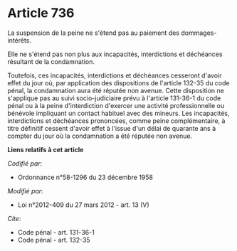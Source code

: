 # Article 736

La suspension de la peine ne s'étend pas au paiement des dommages-intérêts. 

Elle ne s'étend pas non plus aux incapacités, interdictions et déchéances résultant de la condamnation. 

Toutefois, ces incapacités, interdictions et déchéances cesseront d'avoir effet du jour où, par application des dispositions
de l'article 132-35 du code pénal, la condamnation aura été réputée non avenue. Cette disposition ne s'applique pas au suivi
socio-judiciaire prévu à l'article 131-36-1 du code pénal ou à la peine d'interdiction d'exercer une activité professionnelle
ou bénévole impliquant un contact habituel avec des mineurs. Les incapacités, interdictions et déchéances prononcées, comme
peine complémentaire, à titre définitif cessent d'avoir effet à l'issue d'un délai de quarante ans à compter du jour où la
condamnation a été réputée non avenue.

**Liens relatifs à cet article**

_Codifié par_:

  - Ordonnance n°58-1296 du 23 décembre 1958

_Modifié par_:

  - Loi n°2012-409 du 27 mars 2012 - art. 13 (V)

_Cite_:

  - Code pénal - art. 131-36-1
  - Code pénal - art. 132-35
